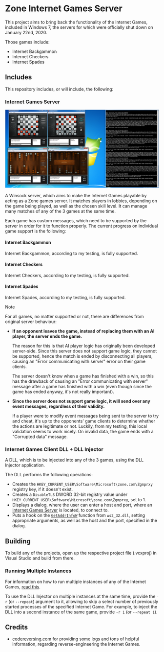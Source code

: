 # Zone Internet Games Server

This project aims to bring back the functionality of the Internet Games, included in Windows 7, the servers for which were officially shut down on January 22nd, 2020.

Those games include:

* Internet Backgammon
* Internet Checkers
* Internet Spades

## Includes

This repository includes, or will include, the following:

### Internet Games Server

![Preview of the Internet Games Server in action](docs/img/README_ServerPreview.png)

A Winsock server, which aims to make the Internet Games playable by acting as a Zone games server.
It matches players in lobbies, depending on the game being played, as well as the chosen skill level.
It can manage many matches of any of the 3 games at the same time.

Each game has custom messages, which need to be supported by the server in order for it to function properly.
The current progress on individual game support is the following:

#### Internet Backgammon

Internet Backgammon, according to my testing, is fully supported.

#### Internet Checkers

Internet Checkers, according to my testing, is fully supported.

#### Internet Spades

Internet Spades, according to my testing, is fully supported.


> [!NOTE]
>
> For all games, no matter supported or not, there are differences from original server behaviour:
>
> * **If an opponent leaves the game, instead of replacing them with an AI player, the server ends the game.**
>
>   The reason for this is that AI player logic has originally been developed server-side.
>   Since this server does not support game logic, they cannot be supported, hence the match is ended
>   by disconnecting all players, causing an "Error communicating with server" error on their game clients.
>
>   The server doesn't know when a game has finished with a win, so this has the drawback of causing
>   an "Error communicating with server" message after a game has finished with a win
>   (even though since the game has ended anyway, it's not really important).
>
> * **Since the server does not support game logic, it will send over any event messages, regardless of their validity.**
>
>   If a player were to modify event messages being sent to the server to try and cheat, it's up to the opponents' game clients to determine whether the actions are legitimate or not.
>   Luckily, from my testing, this local validation seems to work nicely. On invalid data, the game ends with a "Corrupted data" message.

### Internet Games Client DLL + DLL Injector

A DLL, which is to be injected into any of the 3 games, using the DLL Injector application.

The DLL performs the following operations:

* Creates the `HKEY_CURRENT_USER\Software\Microsoft\zone.com\Zgmprxy` registry key, if it doesn't exist.
* Creates a `DisableTLS` DWORD 32-bit registry value under `HKEY_CURRENT_USER\Software\Microsoft\zone.com\Zgmprxy`, set to 1.
* Displays a dialog, where the user can enter a host and port, where an [Internet Games Server](#internet-games-server) is located, to connect to.
* Puts a hook on the [`GetAddrInfoW`](https://learn.microsoft.com/en-us/windows/win32/api/ws2tcpip/nf-ws2tcpip-getaddrinfow) function from `ws2_32.dll`, setting appropriate arguments, as well as the host and the port, specified in the dialog.

## Building

To build any of the projects, open up the respective project file (.vcxproj) in Visual Studio and build from there.

### Running Multiple Instances

For information on how to run multiple instances of any of the Internet Games, [read this](docs/MultipleInstances.md).

To use the DLL Injector on multiple instances at the same time, provide the `-r` (or `--repeat`) argument to it,
allowing to skip a select number of previously started processes of the specified Internet Game.
For example, to inject the DLL into a second instance of the same game, provide `-r 1` (or `--repeat 1`).

## Credits

* [codereversing.com](https://www.codereversing.com/archives/138) for providing some logs and tons of helpful information, regarding reverse-engineering the Internet Games.
